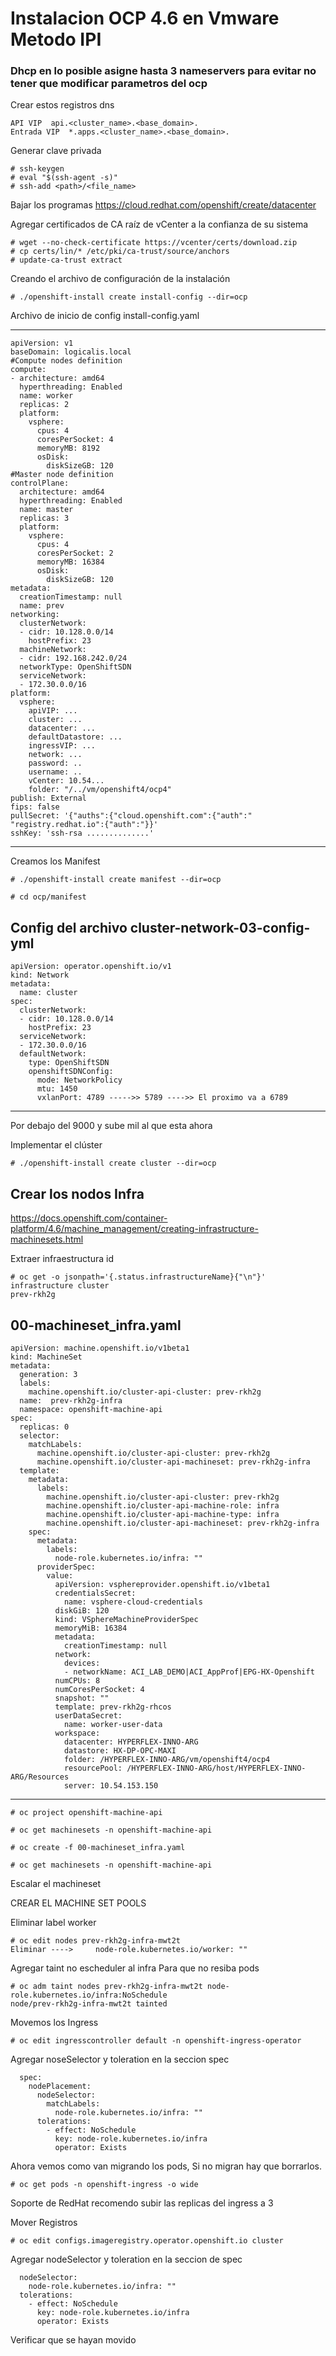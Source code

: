 # Instalacion OCP 4.6 en Vmware Metodo IPI
### Dhcp en lo posible asigne hasta 3 nameservers para evitar no tener que modificar parametros del ocp
Crear estos registros dns
 ```
API VIP  api.<cluster_name>.<base_domain>.
Entrada VIP  *.apps.<cluster_name>.<base_domain>.
 ```
Generar clave privada
 ```
# ssh-keygen
# eval "$(ssh-agent -s)"
# ssh-add <path>/<file_name>
  ```
Bajar los programas
https://cloud.redhat.com/openshift/create/datacenter

Agregar certificados de CA raíz de vCenter a la confianza de su sistema
  ```
# wget --no-check-certificate https://vcenter/certs/download.zip
# cp certs/lin/* /etc/pki/ca-trust/source/anchors
# update-ca-trust extract
  ```

 Creando el archivo de configuración de la instalación
 ```
# ./openshift-install create install-config --dir=ocp
 ```

Archivo de inicio de config install-config.yaml

--------------------------------------------------------------------------
```
apiVersion: v1
baseDomain: logicalis.local
#Compute nodes definition
compute:
- architecture: amd64
  hyperthreading: Enabled
  name: worker
  replicas: 2
  platform:
    vsphere:
      cpus: 4
      coresPerSocket: 4
      memoryMB: 8192
      osDisk:
        diskSizeGB: 120
#Master node definition
controlPlane:
  architecture: amd64
  hyperthreading: Enabled
  name: master
  replicas: 3
  platform:
    vsphere:
      cpus: 4
      coresPerSocket: 2
      memoryMB: 16384
      osDisk:
        diskSizeGB: 120
metadata:
  creationTimestamp: null
  name: prev
networking:
  clusterNetwork:
  - cidr: 10.128.0.0/14
    hostPrefix: 23
  machineNetwork:
  - cidr: 192.168.242.0/24
  networkType: OpenShiftSDN
  serviceNetwork:
  - 172.30.0.0/16
platform:
  vsphere:
    apiVIP: ...
    cluster: ...
    datacenter: ...
    defaultDatastore: ...
    ingressVIP: ...
    network: ...
    password: ..
    username: ..
    vCenter: 10.54...
    folder: "/../vm/openshift4/ocp4"
publish: External
fips: false
pullSecret: '{"auths":{"cloud.openshift.com":{"auth":" "registry.redhat.io":{"auth":"}}'
sshKey: 'ssh-rsa ..............'
```
--------------------------------------------------------------------------

Creamos los Manifest
```
# ./openshift-install create manifest --dir=ocp
```
```
# cd ocp/manifest
```

Config del archivo cluster-network-03-config-yml
--------------------------------------------------------------------------
```
apiVersion: operator.openshift.io/v1
kind: Network
metadata:
  name: cluster
spec: 
  clusterNetwork:
  - cidr: 10.128.0.0/14
    hostPrefix: 23
  serviceNetwork:
  - 172.30.0.0/16
  defaultNetwork:
    type: OpenShiftSDN
    openshiftSDNConfig:
      mode: NetworkPolicy
      mtu: 1450
      vxlanPort: 4789 ----->> 5789 ---->> El proximo va a 6789
```
--------------------------------------------------------------------------
Por debajo del 9000 y sube mil al que esta ahora 

Implementar el clúster
```
# ./openshift-install create cluster --dir=ocp
```

## Crear los nodos Infra 
https://docs.openshift.com/container-platform/4.6/machine_management/creating-infrastructure-machinesets.html

Extraer infraestructura id
```
# oc get -o jsonpath='{.status.infrastructureName}{"\n"}' infrastructure cluster
prev-rkh2g
```

00-machineset_infra.yaml
--------------------------------------------------------------------------
```
apiVersion: machine.openshift.io/v1beta1
kind: MachineSet
metadata:
  generation: 3
  labels:
    machine.openshift.io/cluster-api-cluster: prev-rkh2g
  name:  prev-rkh2g-infra
  namespace: openshift-machine-api
spec:
  replicas: 0
  selector:
    matchLabels:
      machine.openshift.io/cluster-api-cluster: prev-rkh2g
      machine.openshift.io/cluster-api-machineset: prev-rkh2g-infra
  template:
    metadata:
      labels:
        machine.openshift.io/cluster-api-cluster: prev-rkh2g
        machine.openshift.io/cluster-api-machine-role: infra
        machine.openshift.io/cluster-api-machine-type: infra
        machine.openshift.io/cluster-api-machineset: prev-rkh2g-infra
    spec:
      metadata:
        labels:
          node-role.kubernetes.io/infra: ""
      providerSpec:
        value:
          apiVersion: vsphereprovider.openshift.io/v1beta1
          credentialsSecret:
            name: vsphere-cloud-credentials
          diskGiB: 120
          kind: VSphereMachineProviderSpec
          memoryMiB: 16384
          metadata:
            creationTimestamp: null
          network:
            devices:
            - networkName: ACI_LAB_DEMO|ACI_AppProf|EPG-HX-Openshift
          numCPUs: 8
          numCoresPerSocket: 4
          snapshot: ""
          template: prev-rkh2g-rhcos
          userDataSecret:
            name: worker-user-data
          workspace:
            datacenter: HYPERFLEX-INNO-ARG
            datastore: HX-DP-OPC-MAXI
            folder: /HYPERFLEX-INNO-ARG/vm/openshift4/ocp4
            resourcePool: /HYPERFLEX-INNO-ARG/host/HYPERFLEX-INNO-ARG/Resources
            server: 10.54.153.150
```
--------------------------------------------------------------------------
```
# oc project openshift-machine-api
```
```
# oc get machinesets -n openshift-machine-api
```
```
# oc create -f 00-machineset_infra.yaml
```
```
# oc get machinesets -n openshift-machine-api
```

Escalar el machineset 

CREAR EL MACHINE SET POOLS

Eliminar label worker
```
# oc edit nodes prev-rkh2g-infra-mwt2t
Eliminar ---->     node-role.kubernetes.io/worker: ""
```

Agregar taint no escheduler al infra Para que no resiba pods
```
# oc adm taint nodes prev-rkh2g-infra-mwt2t node-role.kubernetes.io/infra:NoSchedule
node/prev-rkh2g-infra-mwt2t tainted
```

Movemos los Ingress 
```
# oc edit ingresscontroller default -n openshift-ingress-operator
```
Agregar noseSelector y toleration en la seccion spec

```
  spec:
    nodePlacement:
      nodeSelector:
        matchLabels:
          node-role.kubernetes.io/infra: ""
      tolerations:
        - effect: NoSchedule 
          key: node-role.kubernetes.io/infra 
          operator: Exists 
```
Ahora vemos como van migrando los pods, Si no migran hay que borrarlos.
```
# oc get pods -n openshift-ingress -o wide
```
Soporte de RedHat recomendo subir las replicas del ingress a 3

Mover Registros
```
# oc edit configs.imageregistry.operator.openshift.io cluster
```
Agregar nodeSelector y toleration en la seccion de spec

```
  nodeSelector:
    node-role.kubernetes.io/infra: ""
  tolerations:
    - effect: NoSchedule
      key: node-role.kubernetes.io/infra
      operator: Exists

```
Verificar que se hayan movido 

